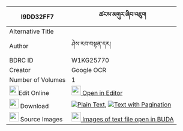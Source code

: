 |I9DD32FF7|ཚངས་མགུར་ཞིབ་འཇུག 
| --- | --- 
|Alternative Title |
|Author| ཤེས་རབ་བསྟན་དར།
|BDRC ID | W1KG25770
|Creator | Google OCR
|Number of Volumes| 1
|<img width="25" src="https://img.icons8.com/color/25/000000/edit-property.png">Edit Online| [<img width="25" src="https://avatars.githubusercontent.com/u/45091458?s=200&v=4"> Open in Editor](http://editor.openpecha.org/I9DD32FF7)
|<img width="25" src="https://img.icons8.com/fluent/48/000000/download-2.png"/>  Download | [![](https://img.icons8.com/color/20/000000/txt.png)Plain Text](https://github.com/Openpecha/I9DD32FF7/releases/download/v2/tsang_gur_shyibjuk_plain_I9DD32FF7.zip), [![](https://img.icons8.com/color/20/000000/txt.png)Text with Pagination](https://github.com/Openpecha/I9DD32FF7/releases/download/v2/tsang_gur_shyibjuk_pages_I9DD32FF7.zip)
|<img width="25" src="https://img.icons8.com/plasticine/100/000000/pictures-folder.png"/>  Source Images | [<img width="25" src="https://library.bdrc.io/icons/BUDA-small.svg"> Images of text file open in BUDA](https://library.bdrc.io/show/bdr:W1KG25770)